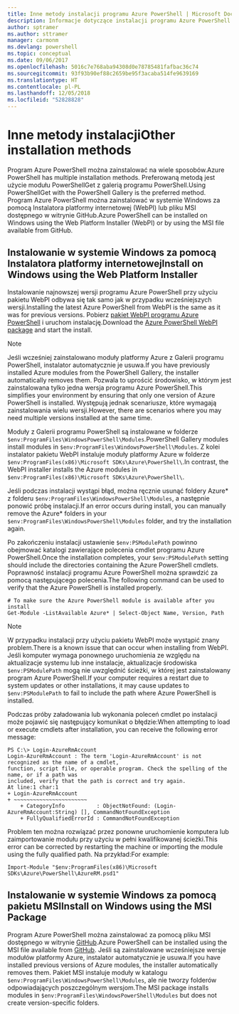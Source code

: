 ```yaml
---
title: Inne metody instalacji programu Azure PowerShell | Microsoft Docs
description: Informacje dotyczące instalacji programu Azure PowerShell za pomocą pakietu MSI lub Instalatora platformy sieci Web.
author: sptramer
ms.author: sttramer
manager: carmonm
ms.devlang: powershell
ms.topic: conceptual
ms.date: 09/06/2017
ms.openlocfilehash: 5016c7e768aba94308d0e78785481fafbac36c74
ms.sourcegitcommit: 93f93b90ef88c2659be95f3acaba514fe9639169
ms.translationtype: HT
ms.contentlocale: pl-PL
ms.lasthandoff: 12/05/2018
ms.locfileid: "52828828"
---
```

# <a name="other-installation-methods"></a><span data-ttu-id="1385d-103">Inne metody instalacji</span><span class="sxs-lookup"><span data-stu-id="1385d-103">Other installation methods</span></span>

<span data-ttu-id="1385d-104">Program Azure PowerShell można zainstalować na wiele sposobów.</span><span class="sxs-lookup"><span data-stu-id="1385d-104">Azure PowerShell has multiple installation methods.</span></span> <span data-ttu-id="1385d-105">Preferowaną metodą jest użycie modułu PowerShellGet z galerią programu PowerShell.</span><span class="sxs-lookup"><span data-stu-id="1385d-105">Using PowerShellGet with the PowerShell Gallery is the preferred method.</span></span> <span data-ttu-id="1385d-106">Program Azure PowerShell można zainstalować w systemie Windows za pomocą Instalatora platformy internetowej (WebPI) lub pliku MSI dostępnego w witrynie GitHub.</span><span class="sxs-lookup"><span data-stu-id="1385d-106">Azure PowerShell can be installed on Windows using the Web Platform Installer (WebPI) or by using the MSI file available from GitHub.</span></span>

## <a name="install-on-windows-using-the-web-platform-installer"></a><span data-ttu-id="1385d-107">Instalowanie w systemie Windows za pomocą Instalatora platformy internetowej</span><span class="sxs-lookup"><span data-stu-id="1385d-107">Install on Windows using the Web Platform Installer</span></span>

<span data-ttu-id="1385d-108">Instalowanie najnowszej wersji programu Azure PowerShell przy użyciu pakietu WebPI odbywa się tak samo jak w przypadku wcześniejszych wersji.</span><span class="sxs-lookup"><span data-stu-id="1385d-108">Installing the latest Azure PowerShell from WebPI is the same as it was for previous versions.</span></span>
<span data-ttu-id="1385d-109">Pobierz [pakiet WebPI programu Azure PowerShell](http://aka.ms/webpi-azps) i uruchom instalację.</span><span class="sxs-lookup"><span data-stu-id="1385d-109">Download the [Azure PowerShell WebPI package](http://aka.ms/webpi-azps) and start the install.</span></span>

> [!NOTE]
> <span data-ttu-id="1385d-110">Jeśli wcześniej zainstalowano moduły platformy Azure z Galerii programu PowerShell, instalator automatycznie je usuwa.</span><span class="sxs-lookup"><span data-stu-id="1385d-110">If you have previously installed Azure modules from the PowerShell Gallery, the installer automatically removes them.</span></span> <span data-ttu-id="1385d-111">Pozwala to uprościć środowisko, w którym jest zainstalowana tylko jedna wersja programu Azure PowerShell.</span><span class="sxs-lookup"><span data-stu-id="1385d-111">This simplifies your environment by ensuring that only one version of Azure PowerShell is installed.</span></span> <span data-ttu-id="1385d-112">Występują jednak scenariusze, które wymagają zainstalowania wielu wersji.</span><span class="sxs-lookup"><span data-stu-id="1385d-112">However, there are scenarios where you may need multiple versions installed at the same time.</span></span>
>
> <span data-ttu-id="1385d-113">Moduły z Galerii programu PowerShell są instalowane w folderze `$env:ProgramFiles\WindowsPowerShell\Modules`.</span><span class="sxs-lookup"><span data-stu-id="1385d-113">PowerShell Gallery modules install modules in `$env:ProgramFiles\WindowsPowerShell\Modules`.</span></span> <span data-ttu-id="1385d-114">Z kolei instalator pakietu WebPI instaluje moduły platformy Azure w folderze `$env:ProgramFiles(x86)\Microsoft SDKs\Azure\PowerShell\`.</span><span class="sxs-lookup"><span data-stu-id="1385d-114">In contrast, the WebPI installer installs the Azure modules in `$env:ProgramFiles(x86)\Microsoft SDKs\Azure\PowerShell\`.</span></span>
>
> <span data-ttu-id="1385d-115">Jeśli podczas instalacji wystąpi błąd, można ręcznie usunąć foldery Azure\* z folderu `$env:ProgramFiles\WindowsPowerShell\Modules`, a następnie ponowić próbę instalacji.</span><span class="sxs-lookup"><span data-stu-id="1385d-115">If an error occurs during install, you can manually remove the Azure\* folders in your `$env:ProgramFiles\WindowsPowerShell\Modules` folder, and try the installation again.</span></span>

<span data-ttu-id="1385d-116">Po zakończeniu instalacji ustawienie `$env:PSModulePath` powinno obejmować katalogi zawierające polecenia cmdlet programu Azure PowerShell.</span><span class="sxs-lookup"><span data-stu-id="1385d-116">Once the installation completes, your `$env:PSModulePath` setting should include the directories containing the Azure PowerShell cmdlets.</span></span> <span data-ttu-id="1385d-117">Poprawność instalacji programu Azure PowerShell można sprawdzić za pomocą następującego polecenia.</span><span class="sxs-lookup"><span data-stu-id="1385d-117">The following command can be used to verify that the Azure PowerShell is installed properly.</span></span>

```powershell-interactive
# To make sure the Azure PowerShell module is available after you install
Get-Module -ListAvailable Azure* | Select-Object Name, Version, Path
```

> [!NOTE]
> <span data-ttu-id="1385d-118">W przypadku instalacji przy użyciu pakietu WebPI może wystąpić znany problem.</span><span class="sxs-lookup"><span data-stu-id="1385d-118">There is a known issue that can occur when installing from WebPI.</span></span> <span data-ttu-id="1385d-119">Jeśli komputer wymaga ponownego uruchomienia ze względu na aktualizacje systemu lub inne instalacje, aktualizacje środowiska `$env:PSModulePath` mogą nie uwzględnić ścieżki, w której jest zainstalowany program Azure PowerShell.</span><span class="sxs-lookup"><span data-stu-id="1385d-119">If your computer requires a restart due to system updates or other installations, it may cause updates to `$env:PSModulePath` to fail to include the path where Azure PowerShell is installed.</span></span>

<span data-ttu-id="1385d-120">Podczas próby załadowania lub wykonania poleceń cmdlet po instalacji może pojawić się następujący komunikat o błędzie:</span><span class="sxs-lookup"><span data-stu-id="1385d-120">When attempting to load or execute cmdlets after installation, you can receive the following error message:</span></span>

```output
PS C:\> Login-AzureRmAccount
Login-AzureRmAccount : The term 'Login-AzureRmAccount' is not recognized as the name of a cmdlet,
function, script file, or operable program. Check the spelling of the name, or if a path was
included, verify that the path is correct and try again.
At line:1 char:1
+ Login-AzureRmAccount
+ ~~~~~~~~~~~~~~~~~~~~~~~
    + CategoryInfo          : ObjectNotFound: (Login-AzureRmAccount:String) [], CommandNotFoundException
    + FullyQualifiedErrorId : CommandNotFoundException
```

<span data-ttu-id="1385d-121">Problem ten można rozwiązać przez ponowne uruchomienie komputera lub zaimportowanie modułu przy użyciu w pełni kwalifikowanej ścieżki.</span><span class="sxs-lookup"><span data-stu-id="1385d-121">This error can be corrected by restarting the machine or importing the module using the fully qualified path.</span></span> <span data-ttu-id="1385d-122">Na przykład:</span><span class="sxs-lookup"><span data-stu-id="1385d-122">For example:</span></span>

```powershell-interactive
Import-Module "$env:ProgramFiles(x86)\Microsoft SDKs\Azure\PowerShell\AzureRM.psd1"
```

## <a name="install-on-windows-using-the-msi-package"></a><span data-ttu-id="1385d-123">Instalowanie w systemie Windows za pomocą pakietu MSI</span><span class="sxs-lookup"><span data-stu-id="1385d-123">Install on Windows using the MSI Package</span></span>

<span data-ttu-id="1385d-124">Program Azure PowerShell można zainstalować za pomocą pliku MSI dostępnego w witrynie [GitHub](https://github.com/Azure/azure-powershell/releases/latest).</span><span class="sxs-lookup"><span data-stu-id="1385d-124">Azure PowerShell can be installed using the MSI file available from [GitHub](https://github.com/Azure/azure-powershell/releases/latest).</span></span> <span data-ttu-id="1385d-125">Jeśli są zainstalowane wcześniejsze wersje modułów platformy Azure, instalator automatycznie je usuwa.</span><span class="sxs-lookup"><span data-stu-id="1385d-125">If you have installed previous versions of Azure modules, the installer automatically removes them.</span></span> <span data-ttu-id="1385d-126">Pakiet MSI instaluje moduły w katalogu `$env:ProgramFiles\WindowsPowerShell\Modules`, ale nie tworzy folderów odpowiadających poszczególnym wersjom.</span><span class="sxs-lookup"><span data-stu-id="1385d-126">The MSI package installs modules in `$env:ProgramFiles\WindowsPowerShell\Modules` but does not create version-specific folders.</span></span>


